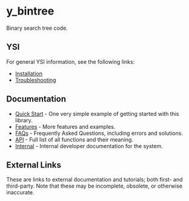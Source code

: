 # y_bintree

Binary search tree code.

## YSI

For general YSI information, see the following links:

* [Installation](../installation.md)
* [Troubleshooting](../troubleshooting.md)

## Documentation

* [Quick Start](y_bintree/quick-start.md) - One very simple example of getting started with this library.
* [Features](y_bintree/features.md) - More features and examples.
* [FAQs](y_bintree/faqs.md) - Frequently Asked Questions, including errors and solutions.
* [API](y_bintree/api.md) - Full list of all functions and their meaning.
* [Internal](y_bintree/internal.md) - Internal developer documentation for the system.

## External Links

These are links to external documentation and tutorials; both first- and third-party.  Note that these may be incomplete, obsolete, or otherwise inaccurate.

